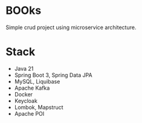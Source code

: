# BOOks

Simple crud project using microservice architecture.

# Stack

* Java 21
* Spring Boot 3, Spring Data JPA
* MySQL, Liquibase
* Apache Kafka
* Docker
* Keycloak
* Lombok, Mapstruct
* Apache POI